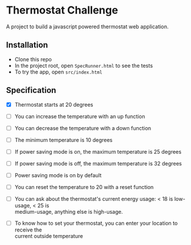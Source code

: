 # Thermostat Challenge #

A project to build a javascript powered thermostat web application.

## Installation ##

- Clone this repo
- In the project root, open `SpecRunner.html` to see the tests
- To try the app, open `src/index.html`

## Specification ##

- [x] Thermostat starts at 20 degrees

- [ ] You can increase the temperature with an up function

- [ ] You can decrease the temperature with a down function

- [ ] The minimum temperature is 10 degrees

- [ ] If power saving mode is on, the maximum temperature is 25 degrees

- [ ] If power saving mode is off, the maximum temperature is 32 degrees

- [ ] Power saving mode is on by default

- [ ] You can reset the temperature to 20 with a reset function

- [ ] You can ask about the thermostat's current energy usage: < 18 is low-usage, < 25 is       
  medium-usage, anything else is high-usage.

- [ ] To know how to set your thermostat, you can enter your location to receive the            
  current outside temperature
